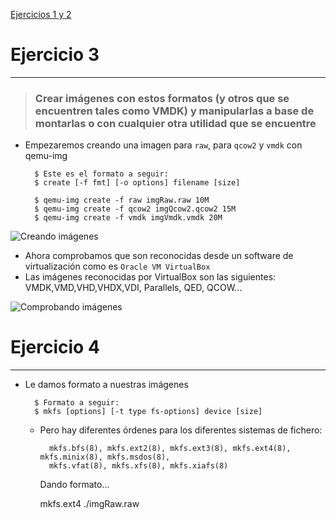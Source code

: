 [Ejercicios 1 y 2](https://github.com/oskyar/InfraestructuraVirtual/blob/master/Tema4/Ejercicios1y2.md)

# Ejercicio 3
------------


> ###  Crear imágenes con estos formatos (y otros que se encuentren tales como VMDK) y manipularlas a base de montarlas o con cualquier otra utilidad que se encuentre

* Empezaremos creando una imagen para `raw`, para `qcow2` y `vmdk` con qemu-img

		$ Este es el formato a seguir:
		$ create [-f fmt] [-o options] filename [size]

		$ qemu-img create -f raw imgRaw.raw 10M
		$ qemu-img create -f qcow2 imgQcow2.qcow2 15M
		$ qemu-img create -f vmdk imgVmdk.vmdk 20M

![Creando imágenes](https://raw.github.com/oskyar/InfraestructuraVirtual/master/Tema4/img/Ejercicio3-CreandoImg.png)

* Ahora comprobamos que son reconocidas desde un software de virtualización como es `Oracle VM VirtualBox`
* Las imágenes reconocidas por VirtualBox son las siguientes:
		VMDK,VMD,VHD,VHDX,VDI, Parallels, QED, QCOW...


![Comprobando imágenes](https://raw.github.com/oskyar/InfraestructuraVirtual/master/Tema4/img/Ejercicio3-ComprobandoImg.png)
		












# Ejercicio 4
-------------


* Le damos formato a nuestras imágenes

		$ Formato a seguir:
		$ mkfs [options] [-t type fs-options] device [size]

	* Pero hay diferentes órdenes para los diferentes sistemas de fichero:

			mkfs.bfs(8), mkfs.ext2(8), mkfs.ext3(8), mkfs.ext4(8), mkfs.minix(8), mkfs.msdos(8),
       		mkfs.vfat(8), mkfs.xfs(8), mkfs.xiafs(8)

    	Dando formato...

    	mkfs.ext4 ./imgRaw.raw

